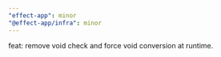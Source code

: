 ```yaml
---
"effect-app": minor
"@effect-app/infra": minor
---
```


feat: remove void check and force void conversion at runtime.
